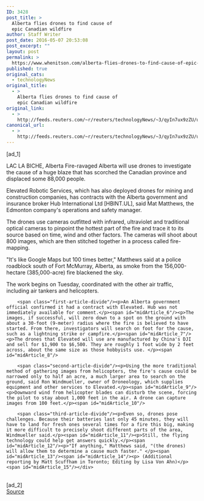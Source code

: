 ```yaml
---
ID: 3428
post_title: >
  Alberta flies drones to find cause of
  epic Canadian wildfire
author: Staff Writer
post_date: 2016-05-07 20:53:08
post_excerpt: ""
layout: post
permalink: >
  https://www.whenitson.com/alberta-flies-drones-to-find-cause-of-epic-canadian-wildfire/
published: true
original_cats:
  - technologyNews
original_title:
  - >
    Alberta flies drones to find cause of
    epic Canadian wildfire
original_link:
  - >
    http://feeds.reuters.com/~r/reuters/technologyNews/~3/qyIn7ux9zZU/us-canada-wildfire-drones-idUSKCN0XY0LK
canonical_url:
  - >
    http://feeds.reuters.com/~r/reuters/technologyNews/~3/qyIn7ux9zZU/us-canada-wildfire-drones-idUSKCN0XY0LK
---
```

 [ad_1]
<br><div id="articleText">
<span id="midArticle_start"/>

<span id="midArticle_0"/><span class="focusParagraph" readability="5"><p><span class="articleLocation">LAC LA BICHE, Alberta</span> Fire-ravaged Alberta will use drones to investigate the cause of a huge blaze that has scorched the Canadian province and displaced some 88,000 people.</p></span><span id="midArticle_1"/><p>Elevated Robotic Services, which has also deployed drones for mining and construction companies, has contracts with the Alberta government and insurance broker Hub International Ltd [HBINT.UL], said Mat Matthews, the Edmonton company's operations and safety manager.</p><span id="midArticle_2"/><p>The drones use cameras outfitted with infrared, ultraviolet and traditional optical cameras to pinpoint the hottest part of the fire and trace it to its source based on time, wind and other factors. The cameras will shoot about 800 images, which are then stitched together in a process called fire-mapping.</p><span id="midArticle_3"/><p>"It's like Google Maps but 100 times better," Matthews said at a police roadblock south of Fort McMurray, Alberta, as smoke from the 156,000-hectare (385,000-acre) fire blackened the sky.</p><span id="midArticle_4"/><p>The work begins on Tuesday, coordinated with the other air traffic, including air tankers and helicopters.</p><span id="midArticle_5"/>
        
        <span class="first-article-divide"/><p>An Alberta government official confirmed it had a contract with Elevated. Hub was not immediately available for comment.</p><span id="midArticle_6"/><p>The images, if successful, will zero down to a spot on the ground with about a 30-foot (9-meter) radius where the fire is believed to have started. From there, investigators will search on foot for the cause, such as a lightning strike or campfire.</p><span id="midArticle_7"/><p>The drones that Elevated will use are manufactured by China's DJI and sell for $1,900 to $6,500. They are roughly 1 foot wide by 2 feet across, about the same size as those hobbyists use. </p><span id="midArticle_8"/>
        
        <span class="second-article-divide"/><p>Using the more traditional method of gathering images from helicopters, the fire's cause could be narrowed only to half an acre, a much larger area to search on the ground, said Ron Windmueller, owner of Droneology, which supplies equipment and other services to Elevated.</p><span id="midArticle_9"/><p>Downward wind from helicopter blades can disturb the scene, forcing the pilot to stay about 1,000 feet in the air. A drone can capture images from 100 feet.</p><span id="midArticle_10"/>
        
        <span class="third-article-divide"/><p>Even so, drones pose challenges. Because their batteries last only 45 minutes, they will have to land for fresh ones several times for a fire this big, making it more difficult to precisely shoot different parts of the area, Windmueller said.</p><span id="midArticle_11"/><p>Still, the flying technology could help get answers quickly.</p><span id="midArticle_12"/><p>"If anything," Matthews said, "(the drones) will allow them to determine a cause much faster." </p><span id="midArticle_13"/><span id="midArticle_14"/><p> (Additional reporting by Matt Scuffham in Toronto; Editing by Lisa Von Ahn)</p><span id="midArticle_15"/></div>
<br>[ad_2]
<br><a href="http://feeds.reuters.com/~r/reuters/technologyNews/~3/qyIn7ux9zZU/us-canada-wildfire-drones-idUSKCN0XY0LK">Source </a>